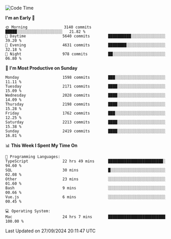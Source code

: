 <!--START_SECTION:waka-->
![Code Time](http://img.shields.io/badge/Code%20Time-4%2C395%20hrs%2024%20mins-blue)

**I'm an Early 🐤** 

```text
🌞 Morning                3140 commits        █████░░░░░░░░░░░░░░░░░░░░   21.82 % 
🌆 Daytime                5640 commits        ██████████░░░░░░░░░░░░░░░   39.20 % 
🌃 Evening                4631 commits        ████████░░░░░░░░░░░░░░░░░   32.18 % 
🌙 Night                  978 commits         ██░░░░░░░░░░░░░░░░░░░░░░░   06.80 % 
```
📅 **I'm Most Productive on Sunday** 

```text
Monday                   1598 commits        ███░░░░░░░░░░░░░░░░░░░░░░   11.11 % 
Tuesday                  2171 commits        ████░░░░░░░░░░░░░░░░░░░░░   15.09 % 
Wednesday                2028 commits        ████░░░░░░░░░░░░░░░░░░░░░   14.09 % 
Thursday                 2198 commits        ████░░░░░░░░░░░░░░░░░░░░░   15.28 % 
Friday                   1762 commits        ███░░░░░░░░░░░░░░░░░░░░░░   12.25 % 
Saturday                 2213 commits        ████░░░░░░░░░░░░░░░░░░░░░   15.38 % 
Sunday                   2419 commits        ████░░░░░░░░░░░░░░░░░░░░░   16.81 % 
```


📊 **This Week I Spent My Time On** 

```text
💬 Programming Languages: 
TypeScript               22 hrs 49 mins      ████████████████████████░   94.60 % 
SQL                      30 mins             █░░░░░░░░░░░░░░░░░░░░░░░░   02.08 % 
Other                    23 mins             ░░░░░░░░░░░░░░░░░░░░░░░░░   01.60 % 
Bash                     9 mins              ░░░░░░░░░░░░░░░░░░░░░░░░░   00.66 % 
Vue.js                   6 mins              ░░░░░░░░░░░░░░░░░░░░░░░░░   00.45 % 

💻 Operating System: 
Mac                      24 hrs 7 mins       █████████████████████████   100.00 % 
```


 Last Updated on 27/09/2024 20:11:47 UTC
<!--END_SECTION:waka-->
